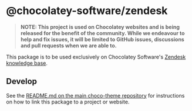 # @chocolatey-software/zendesk

> **NOTE: This project is used on Chocolatey websites and is being released for the benefit of the community. While we endeavour to help and fix issues, it will be limited to GitHub issues, discussions and pull requests when we are able to.**

This package is to be used exclusively on Chocolatey Software's [Zendesk knowledge base](https://chocolatey.zendesk.com/hc/en-us).

## Develop

See the [README.md on the main choco-theme repository](https://github.com/chocolatey/choco-theme?tab=readme-ov-file#commands#developing-choco-theme-packages) for instructions on how to link this package to a project or website.

